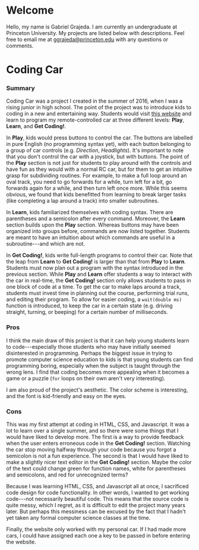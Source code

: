 # Welcome

Hello, my name is Gabriel Grajeda. I am currently an undergraduate at Princeton University. My projects are listed below with descriptions. Feel free to email me at [ggrajeda@princeton.edu]() with any questions or comments.

# Coding Car

### Summary
Coding Car was a project I created in the summer of 2016, when I was a rising junior in high school. The point of the project was to introduce kids to coding in a new and entertaining way. Students would visit [this website](http://ggrajeda.github.io/coding-car) and learn to program my remote-controlled car at three different levels: **Play**, **Learn**, and **Get Coding!**. 

In **Play**, kids would press buttons to control the car. The buttons are labelled in pure English (no programming syntax yet), with each button belonging to a group of car controls (e.g. _Direction_, _Headlights_). It's important to note that you don't control the car with a joystick, but with buttons. The point of the **Play** section is not just for students to play around with the controls and have fun as they would with a normal RC car, but for them to get an intuitive grasp for subdividing routines. For example, to make a full loop around an oval track, you need to go forwards for a while, turn left for a bit, go forwards again for a while, and then turn left once more. While this seems obvious, we found that kids benefitted from learning to break larger tasks (like completing a lap around a track) into smaller subroutines.

In **Learn**, kids familiarized themselves with coding syntax. There are parentheses and a semicolon after every command. Moreover, the **Learn** section builds upon the **Play** section. Whereas buttons may have been organized into groups before, commands are now listed together. Students are meant to have an intuition about which commands are useful in a subroutine---and which are not.

In **Get Coding!**, kids write full-length programs to control their car. Note that the leap from **Learn** to **Get Coding!** is larger than that from **Play** to **Learn**. Students must now plan out a program with the syntax introduced in the previous section. While **Play** and **Learn** offer students a way to interact with the car in real-time, the **Get Coding!** section only allows students to pass in one block of code at a time. To get the car to make laps around a track, students must invest time in planning out the course, performing trial runs, and editing their program. To allow for easier coding, a `wait(double ms)` function is introduced, to keep the car in a certain state (e.g. driving straight, turning, or beeping) for a certain number of milliseconds.

### Pros
I think the main draw of this project is that it can help young students learn to code---especially those students who may have initially seemed disinterested in programming. Perhaps the biggest issue in trying to promote computer science education to kids is that young students can find programming boring, especially when the subject is taught through the wrong lens. I find that coding becomes more appealing when it becomes a game or a puzzle (`for` loops on their own aren't very interesting).

I am also proud of the project's aesthetic. The color scheme is interesting, and the font is kid-friendly and easy on the eyes.

### Cons
This was my first attempt at coding in HTML, CSS, and Javascript. It was a lot to learn over a single summer, and so there were some things that I would have liked to develop more. The first is a way to provide feedback when the user enters erroneous code in the **Get Coding!** section. Watching the car stop moving halfway through your code because you forgot a semicolon is not a fun experience. The second is that I would have liked to make a slightly nicer text editor in the **Get Coding!** section. Maybe the color of the text could change green for function names, white for parentheses and semicolons, and red for unrecognized terms?

Because I was learning HTML, CSS, and Javascript all at once, I sacrificed code design for code functionality. In other words, I wanted to get working code---not necessarily beautiful code. This means that the source code is quite messy, which I regret, as it is difficult to edit the project many years later. But perhaps this messiness can be excused by the fact that I hadn't yet taken any formal computer science classes at the time.

Finally, the website only worked with my personal car. If I had made more cars, I could have assigned each one a key to be passed in before entering the website.

